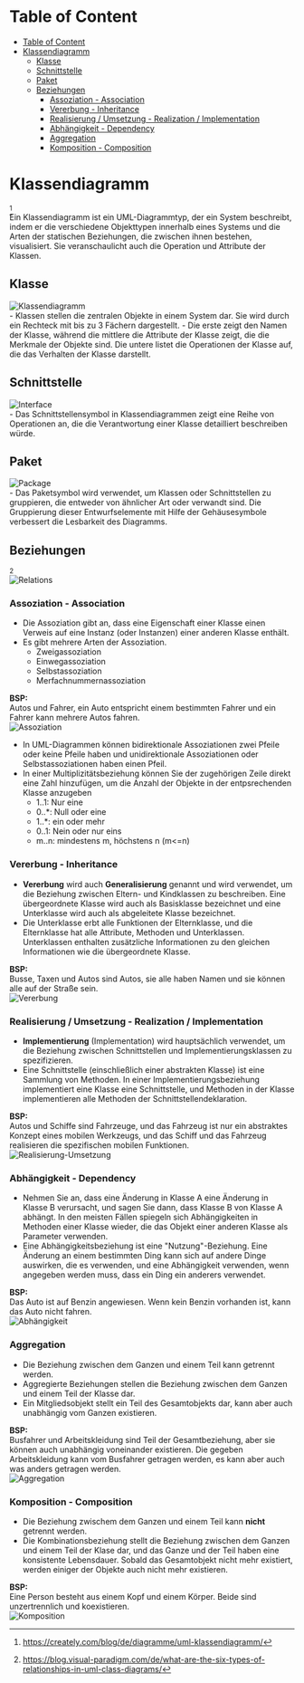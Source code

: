 # Table of Content
- [Table of Content](#table-of-content)
- [Klassendiagramm](#klassendiagramm)
  - [Klasse](#klasse)
  - [Schnittstelle](#schnittstelle)
  - [Paket](#paket)
  - [Beziehungen](#beziehungen)
    - [Assoziation - Association](#assoziation---association)
    - [Vererbung - Inheritance](#vererbung---inheritance)
    - [Realisierung / Umsetzung - Realization / Implementation](#realisierung--umsetzung---realization--implementation)
    - [Abhängigkeit - Dependency](#abhängigkeit---dependency)
    - [Aggregation](#aggregation)
    - [Komposition - Composition](#komposition---composition)

# Klassendiagramm
[^1]<br>
Ein Klassendiagramm ist ein UML-Diagrammtyp, der ein System beschreibt, indem er die verschiedene Objekttypen innerhalb eines Systems und die Arten der statischen Beziehungen, die zwischen ihnen bestehen, visualisiert. Sie veranschaulicht auch die Operation und Attribute der Klassen.

## Klasse
<img title="Klassendiagramm" src="../../img/UML-Klassendiagramm/Class-Notation.png">
<br>
- Klassen stellen die zentralen Objekte in einem System dar. Sie wird durch ein Rechteck mit bis zu 3 Fächern dargestellt.
- Die erste zeigt den Namen der Klasse, während die mittlere die Attribute der Klasse zeigt, die die Merkmale der Objekte sind. Die untere listet die Operationen der Klasse auf, die das Verhalten der Klasse darstellt.

## Schnittstelle
<img title="Interface" src="../../img/UML-Klassendiagramm/Interface-notation.png">
<br>
- Das Schnittstellensymbol in Klassendiagrammen zeigt eine Reihe von Operationen an, die die Verantwortung einer Klasse detailliert beschreiben würde.

## Paket
<img title="Package" src="../../img/UML-Klassendiagramm/Package.png">
<br>
- Das Paketsymbol wird verwendet, um Klassen oder Schnittstellen zu gruppieren, die entweder von ähnlicher Art oder verwandt sind. Die Gruppierung dieser Entwurfselemente mit Hilfe der Gehäusesymbole verbessert die Lesbarkeit des Diagramms.

## Beziehungen
[^2]<br>
<img title="Relations" src="../../img/UML-Klassendiagramm/Class-Diagram-Relations.png">
<br>

### Assoziation - Association
- Die Assoziation gibt an, dass eine Eigenschaft einer Klasse einen Verweis auf eine Instanz (oder Instanzen) einer anderen Klasse enthält.
- Es gibt mehrere Arten der Assoziation.
    - Zweigassoziation
    - Einwegassoziation
    - Selbstassoziation
    - Merfachnummernassoziation

__BSP:__<br>
Autos und Fahrer, ein Auto entspricht einem bestimmten Fahrer und ein Fahrer kann mehrere Autos fahren.
<br>
<img title="Assoziation" src="../../img/UML-Klassendiagramm/examples-relations/class-diagram-association-example.png" >
<br>
- In UML-Diagrammen können bidirektionale Assoziationen zwei Pfeile oder keine Pfeile haben und unidirektionale Assoziationen oder Selbstassoziationen haben einen Pfeil.
- In einer Multiplizitätsbeziehung können Sie der zugehörigen Zeile direkt eine Zahl hinzufügen, um die Anzahl der Objekte in der entpsrechenden Klasse anzugeben
    - 1..1: Nur eine
    - 0..*: Null oder eine
    - 1..*: ein oder mehr
    - 0..1: Nein oder nur eins
    - m..n: mindestens m, höchstens n (m<=n)

### Vererbung - Inheritance
- __Vererbung__ wird auch __Generalisierung__ genannt und wird verwendet, um die Beziehung zwischen Eltern- und Kindklassen zu beschreiben. Eine übergeordnete Klasse wird auch als Basisklasse bezeichnet und eine Unterklasse wird auch als abgeleitete Klasse bezeichnet.
- Die Unterklasse erbt alle Funktionen der Elternklasse, und die Elternklasse hat alle Attribute, Methoden und Unterklassen. Unterklassen enthalten zusätzliche Informationen zu den gleichen Informationen wie die übergeordnete Klasse.

__BSP:__<br>
Busse, Taxen und Autos sind Autos, sie alle haben Namen und sie können alle auf der Straße sein.
<br>
<img title="Vererbung" src="../../img/UML-Klassendiagramm/examples-relations/class-diagram-inheritance-example.png">
<br>

### Realisierung / Umsetzung - Realization / Implementation
- __Implementierung__ (Implementation) wird hauptsächlich verwendet, um die Beziehung zwischen Schnittstellen und Implementierungsklassen zu spezifizieren.
- Eine Schnittstelle (einschließlich einer abstrakten Klasse) ist eine Sammlung von Methoden. In einer Implementierungsbeziehung implementiert eine Klasse eine Schnittstelle, und Methoden in der Klasse implementieren alle Methoden der Schnittstellendeklaration.

__BSP:__<br>
Autos und Schiffe sind Fahrzeuge, und das Fahrzeug ist nur ein abstraktes Konzept eines mobilen Werkzeugs, und das Schiff und das Fahrzeug realisieren die spezifischen mobilen Funktionen.
<br>
<img title="Realisierung-Umsetzung" src="../../img/UML-Klassendiagramm/examples-relations/class-diagram-realization-example.png">
<br>

### Abhängigkeit - Dependency
- Nehmen Sie an, dass eine Änderung in Klasse A eine Änderung in Klasse B verursacht, und sagen Sie dann, dass Klasse B von Klasse A abhängt.
In den meisten Fällen spiegeln sich Abhängigkeiten in Methoden einer Klasse wieder, die das Objekt einer anderen Klasse als Parameter verwenden. 
- Eine Abhängigkeitsbeziehung ist eine "Nutzung"-Beziehung. Eine Änderung an einem bestimmten Ding kann sich auf andere Dinge auswirken, die es verwenden, und eine Abhängigkeit verwenden, wenn angegeben werden muss, dass ein Ding ein anderers verwendet. <br>

__BSP:__<br>
Das Auto ist auf Benzin angewiesen. Wenn kein Benzin vorhanden ist, kann das Auto nicht fahren.
<br>
<img title="Abhängigkeit" src="../../img/UML-Klassendiagramm/examples-relations/class-diagram-dependency-example.png">
<br>

### Aggregation
- Die Beziehung zwischen dem Ganzen und einem Teil kann getrennt werden.
- Aggregierte Beziehungen stellen die Beziehung zwischen dem Ganzen und einem Teil der Klasse dar.
- Ein Mitgliedsobjekt stellt ein Teil des Gesamtobjekts dar, kann aber auch unabhängig vom Ganzen existieren. <br>

__BSP:__<br>
Busfahrer und Arbeitskleidung sind Teil der Gesamtbeziehung, aber sie können auch unabhängig voneinander existieren. Die gegeben Arbeitskleidung kann vom Busfahrer getragen werden, es kann aber auch was anders getragen werden.
<br>
<img title="Aggregation" src="../../img/UML-Klassendiagramm/examples-relations/class-diagram-aggregation-example.png">
<br>

### Komposition - Composition
- Die Beziehung zwischem dem Ganzen und einem Teil kann __nicht__ getrennt werden.
- Die Kombinationsbeziehung stellt die Beziehung zwischen dem Ganzen und einem Teil der Klase dar, und das Ganze und der Teil haben eine konsistente Lebensdauer. Sobald das Gesamtobjekt nicht mehr existiert, werden einiger der Objekte auch nicht mehr existieren.

__BSP:__<br>
Eine Person besteht aus einem Kopf und einem Körper. Beide sind unzertrennlich und koexistieren.
<br>
<img title="Komposition" src="../../img/UML-Klassendiagramm/examples-relations/class-diagram-composition-example.png">

[^1]: https://creately.com/blog/de/diagramme/uml-klassendiagramm/
[^2]: https://blog.visual-paradigm.com/de/what-are-the-six-types-of-relationships-in-uml-class-diagrams/